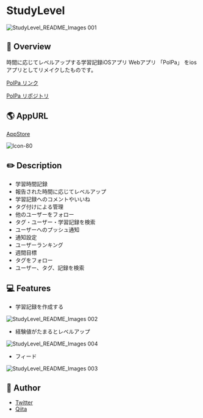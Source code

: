 # StudyLevel

![StudyLevel_README_Images 001](https://user-images.githubusercontent.com/62362974/103184117-d145c800-48f9-11eb-9372-4d10f293c7c1.jpeg)

## :sparkler: Overview

時間に応じてレベルアップする学習記録iOSアプリ
Webアプリ 「PolPa」 をiosアプリとしてリメイクしたものです。

[PolPa リンク](https://polpa.work)

[PolPa リポジトリ](https://github.com/nizi24/PolPa)

## :earth_americas: AppURL

[AppStore]()

![Icon-80](https://user-images.githubusercontent.com/62362974/103183629-fd137e80-48f6-11eb-8a9a-a3b95735224e.png)

## :pencil2: Description

- 学習時間記録
- 報告された時間に応じてレベルアップ
- 学習記録へのコメントやいいね
- タグ付けによる管理
- 他のユーザーをフォロー
- タグ・ユーザー・学習記録を検索
- ユーザーへのプッシュ通知
- 通知設定
- ユーザーランキング
- 週間目標
- タグをフォロー
- ユーザー、タグ、記録を検索

## :computer: Features

- 学習記録を作成する

![StudyLevel_README_Images 002](https://user-images.githubusercontent.com/62362974/103184118-d440b880-48f9-11eb-9017-c70145fc3d36.jpeg)

- 経験値がたまるとレベルアップ

![StudyLevel_README_Images 004](https://user-images.githubusercontent.com/62362974/103184121-d60a7c00-48f9-11eb-80ea-51e2f205020a.jpeg)

- フィード

![StudyLevel_README_Images 003](https://user-images.githubusercontent.com/62362974/103184120-d571e580-48f9-11eb-84f0-1a1d09c52cab.jpeg)

## 👀 Author

- [Twitter](https://twitter.com/nizi_24a)
- [Qiita](https://qiita.com/nizi24)
